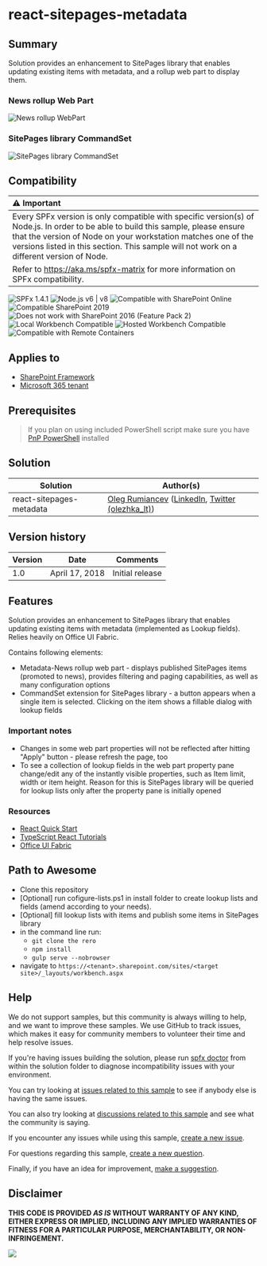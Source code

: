 # react-sitepages-metadata

## Summary
Solution provides an enhancement to SitePages library that enables updating existing items with metadata, and a rollup web part to display them.

### News rollup Web Part
![News rollup WebPart](./assets/demo-wp.gif)

### SitePages library CommandSet
![SitePages library CommandSet](./assets/demo-commandset.gif)


## Compatibility

| :warning: Important          |
|:---------------------------|
| Every SPFx version is only compatible with specific version(s) of Node.js. In order to be able to build this sample, please ensure that the version of Node on your workstation matches one of the versions listed in this section. This sample will not work on a different version of Node.|
|Refer to <https://aka.ms/spfx-matrix> for more information on SPFx compatibility.   |

![SPFx 1.4.1](https://img.shields.io/badge/SPFx-1.4.1-green.svg)
![Node.js v6 | v8](https://img.shields.io/badge/Node.js-LTS%206.x%20%7C%20v8-green.svg)
![Compatible with SharePoint Online](https://img.shields.io/badge/SharePoint%20Online-Compatible-green.svg)
![Compatible SharePoint 2019](https://img.shields.io/badge/SharePoint%20Server%202019-Compatible-green.svg)
![Does not work with SharePoint 2016 (Feature Pack 2)](https://img.shields.io/badge/SharePoint%20Server%202016%20(Feature%20Pack%202)-Incompatible-red.svg "SharePoint Server 2016 Feature Pack 2 requires SPFx 1.1")
![Local Workbench Compatible](https://img.shields.io/badge/Local%20Workbench-Compatible-green.svg)
![Hosted Workbench Compatible](https://img.shields.io/badge/Hosted%20Workbench-Compatible-green.svg)
![Compatible with Remote Containers](https://img.shields.io/badge/Remote%20Containers-Compatible-green.svg)


## Applies to

* [SharePoint Framework](https://learn.microsoft.com/sharepoint/dev/spfx/sharepoint-framework-overview)
* [Microsoft 365 tenant](https://learn.microsoft.com/sharepoint/dev/spfx/set-up-your-development-environment)

## Prerequisites
 
> If you plan on using included PowerShell script make sure you have [PnP PowerShell](https://github.com/pnp/PnP-PowerShell) installed

## Solution

Solution|Author(s)
--------|---------
react-sitepages-metadata | [Oleg Rumiancev](https://github.com/olegrumiancev) ([LinkedIn](https://linkedin.com/in/olegrumiancev), [Twitter (olezhka_lt)](https://twitter.com/olezhka_lt))

## Version history

Version|Date|Comments
-------|----|--------
1.0|April 17, 2018|Initial release

## Features
Solution provides an enhancement to SitePages library that enables updating existing items with metadata (implemented as Lookup fields). 
Relies heavily on Office UI Fabric. 

Contains following elements:
- Metadata-News rollup web part - displays published SitePages items (promoted to news), provides filtering and paging capabilities, as well as many configuration options
- CommandSet extension for SitePages library - a button appears when a single item is selected. Clicking on the item shows a fillable dialog with lookup fields

### Important notes
- Changes in some web part properties will not be reflected after hitting "Apply" button - please refresh the page, too
- To see a collection of lookup fields in the web part property pane change/edit any of the instantly visible properties, such as Item limit, width or item height. Reason for this is SitePages library will be queried for lookup lists only after the property pane is initially opened

### Resources
- [React Quick Start](https://facebook.github.io/react/docs/tutorial.html) 
- [TypeScript React Tutorials](https://www.typescriptlang.org/docs/handbook/react-&-webpack.html)
- [Office UI Fabric](https://developer.microsoft.com/fluentui/)

## Path to Awesome

- Clone this repository
- [Optional] run cofigure-lists.ps1 in install folder to create lookup lists and fields (amend according to your needs).
- [Optional] fill lookup lists with items and publish some items in SitePages library
- in the command line run:
  - `git clone the rero`
  - `npm install`
  - `gulp serve --nobrowser`
- navigate to `https://<tenant>.sharepoint.com/sites/<target site>/_layouts/workbench.aspx`

## Help

We do not support samples, but this community is always willing to help, and we want to improve these samples. We use GitHub to track issues, which makes it easy for  community members to volunteer their time and help resolve issues.

If you're having issues building the solution, please run [spfx doctor](https://pnp.github.io/cli-microsoft365/cmd/spfx/spfx-doctor/) from within the solution folder to diagnose incompatibility issues with your environment.

You can try looking at [issues related to this sample](https://github.com/pnp/sp-dev-fx-webparts/issues?q=label%3A%22sample%3A%20react-sitepages-metadata%22) to see if anybody else is having the same issues.

You can also try looking at [discussions related to this sample](https://github.com/pnp/sp-dev-fx-webparts/discussions?discussions_q=react-sitepages-metadata) and see what the community is saying.

If you encounter any issues while using this sample, [create a new issue](https://github.com/pnp/sp-dev-fx-webparts/issues/new?assignees=&labels=Needs%3A+Triage+%3Amag%3A%2Ctype%3Abug-suspected%2Csample%3A%20react-sitepages-metadata&template=bug-report.yml&sample=react-sitepages-metadata&authors=@olegrumiancev&title=react-sitepages-metadata%20-%20).

For questions regarding this sample, [create a new question](https://github.com/pnp/sp-dev-fx-webparts/issues/new?assignees=&labels=Needs%3A+Triage+%3Amag%3A%2Ctype%3Aquestion%2Csample%3A%20react-sitepages-metadata&template=question.yml&sample=react-sitepages-metadata&authors=@olegrumiancev&title=react-sitepages-metadata%20-%20).

Finally, if you have an idea for improvement, [make a suggestion](https://github.com/pnp/sp-dev-fx-webparts/issues/new?assignees=&labels=Needs%3A+Triage+%3Amag%3A%2Ctype%3Aenhancement%2Csample%3A%20react-sitepages-metadata&template=suggestion.yml&sample=react-sitepages-metadata&authors=@olegrumiancev&title=react-sitepages-metadata%20-%20).


## Disclaimer

**THIS CODE IS PROVIDED *AS IS* WITHOUT WARRANTY OF ANY KIND, EITHER EXPRESS OR IMPLIED, INCLUDING ANY IMPLIED WARRANTIES OF FITNESS FOR A PARTICULAR PURPOSE, MERCHANTABILITY, OR NON-INFRINGEMENT.**

<img src="https://pnptelemetry.azurewebsites.net/sp-dev-fx-webparts/samples/react-sitepages-metadata" />
